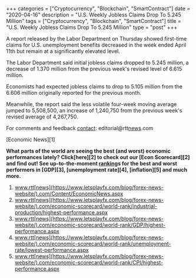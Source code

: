 +++
categories = ["Cryptocurrency", "Blockchain", "SmartContract"]
date = "2020-04-16"
description = "U.S. Weekly Jobless Claims Drop To 5.245 Million"
tags = ["Cryptocurrency", "Blockchain", "SmartContract"]
title = "U.S. Weekly Jobless Claims Drop To 5.245 Million"
type = "post"
+++

A report released by the Labor Department on Thursday showed first-time
claims for U.S. unemployment benefits decreased in the week ended April
11th but remain at a significantly elevated level.

The Labor Department said initial jobless claims dropped to 5.245
million, a decrease of 1.370 million from the previous week's revised
level of 6.615 million.

Economists had expected jobless claims to drop to 5.105 million from the
6.606 million originally reported for the previous month.

Meanwhile, the report said the less volatile four-week moving average
jumped to 5,508,500, an increase of 1,240,750 from the previous week's
revised average of 4,267,750.

For comments and feedback [contact](https://www.playgroundfx.com/contact/): editorial@rtt[news](https://www.letsplayfx.com/blog/forex-news-website/).com

[Economic News][1]

 **What parts of the world are seeing the best (and worst) economic
performances lately? Click[here][2] to check out our [Econ Scorecard][2]
and find out! See up-to-the-moment [ranking](https://www.playgroundfx.com/blog/crypto-exchange-ranking/)s for the best and worst
performers in [GDP][3], [unemployment rate][4], [inflation][5] and much
more.**

   1. www.rtt[news](https://www.letsplayfx.com/blog/forex-news-website/).com/Content/EconomicNews.aspx
   2. www.rtt[news](https://www.letsplayfx.com/blog/forex-news-website/).com/economic-scorecard/world-rank/industrial-production/highest-performance.aspx
   3. www.rtt[news](https://www.letsplayfx.com/blog/forex-news-website/).com/economic-scorecard/world-rank/GDP/highest-performance.aspx
   4. www.rtt[news](https://www.letsplayfx.com/blog/forex-news-website/).com/economic-scorecard/world-rank/unemployment-rate/lowest-performance.aspx
   5. www.rtt[news](https://www.letsplayfx.com/blog/forex-news-website/).com/economic-scorecard/world-rank/CPI/highest-performance.aspx